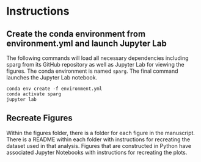 # Instructions

## Create the conda environment from environment.yml and launch Jupyter Lab

The following commands will load all necessary dependencies including sparg from its GitHub repository as well as Jupyter Lab for viewing the figures. The conda environment is named `sparg`. The final command launches the Jupyter Lab notebook.

```
conda env create -f environment.yml
conda activate sparg
jupyter lab
```

## Recreate Figures

Within the figures folder, there is a folder for each figure in the manuscript. There is a README within each folder with instructions for recreating the dataset used in that analysis. Figures that are constructed in Python have associated Jupyter Notebooks with instructions for recreating the plots.